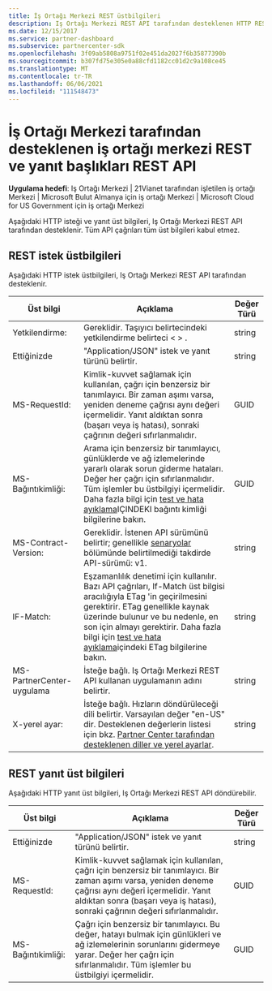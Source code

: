 ```yaml
---
title: İş Ortağı Merkezi REST üstbilgileri
description: Iş Ortağı Merkezi REST API tarafından desteklenen HTTP REST istek üstbilgileri ve REST yanıt üst bilgileri hakkında bilgi edinin.
ms.date: 12/15/2017
ms.service: partner-dashboard
ms.subservice: partnercenter-sdk
ms.openlocfilehash: 3f09ab5808a9751f02e451da2027f6b35877390b
ms.sourcegitcommit: b307fd75e305e0a88cfd1182cc01d2c9a108ce45
ms.translationtype: MT
ms.contentlocale: tr-TR
ms.lasthandoff: 06/06/2021
ms.locfileid: "111548473"
---
```

# <a name="partner-center-rest-and-response-headers-supported-by-the-partner-center-rest-api"></a>İş Ortağı Merkezi tarafından desteklenen iş ortağı merkezi REST ve yanıt başlıkları REST API 

**Uygulama hedefi**: Iş Ortağı Merkezi | 21Vianet tarafından işletilen iş ortağı Merkezi | Microsoft Bulut Almanya için iş ortağı Merkezi | Microsoft Cloud for US Government için iş ortağı Merkezi

Aşağıdaki HTTP isteği ve yanıt üst bilgileri, Iş Ortağı Merkezi REST API tarafından desteklenir. Tüm API çağrıları tüm üst bilgileri kabul etmez.

## <a name="rest-request-headers"></a>REST istek üstbilgileri

Aşağıdaki HTTP istek üstbilgileri, Iş Ortağı Merkezi REST API tarafından desteklenir.

| Üst bilgi                       | Açıklama                                                                                                                                                                                                                                                                            | Değer Türü |
|------------------------------|----------------------------------------------------------------------------------------------------------------------------------------------------------------------------------------------------------------------------------------------------------------------------------------|------------|
| Yetkilendirme:               | Gereklidir. Taşıyıcı belirtecindeki yetkilendirme belirteci &lt; &gt; .                                                                                                                                                                                                                    | string     |
| Ettiğinizde                      | "Application/JSON" istek ve yanıt türünü belirtir.                                                                                                                                                                                                                           | string     |
| MS-RequestId:                | Kimlik-kuvvet sağlamak için kullanılan, çağrı için benzersiz bir tanımlayıcı. Bir zaman aşımı varsa, yeniden deneme çağrısı aynı değeri içermelidir. Yanıt aldıktan sonra (başarı veya iş hatası), sonraki çağrının değeri sıfırlanmalıdır.                                            | GUID       |
| MS-Bağıntıkimliği:            | Arama için benzersiz bir tanımlayıcı, günlüklerde ve ağ izlemelerinde yararlı olarak sorun giderme hataları. Değer her çağrı için sıfırlanmalıdır. Tüm işlemler bu üstbilgiyi içermelidir. Daha fazla bilgi için [test ve hata ayıklama](test-and-debug.md)IÇINDEKI bağıntı kimliği bilgilerine bakın. | GUID       |
| MS-Contract-Version:         | Gereklidir. İstenen API sürümünü belirtir; genellikle [senaryolar](scenarios.md) bölümünde belirtilmediği takdirde API-sürümü: v1.                                                                                                                                  | string     |
| IF-Match:                    | Eşzamanlılık denetimi için kullanılır. Bazı API çağrıları, If-Match üst bilgisi aracılığıyla ETag 'in geçirilmesini gerektirir. ETag genellikle kaynak üzerinde bulunur ve bu nedenle, en son için almayı gerektirir. Daha fazla bilgi için [test ve hata ayıklama](test-and-debug.md)içindeki ETag bilgilerine bakın.                | string     |
| MS-PartnerCenter-uygulama | İsteğe bağlı. Iş Ortağı Merkezi REST API kullanan uygulamanın adını belirtir.                                                                                                                                                                                             | string     |
| X-yerel ayar:                    | İsteğe bağlı. Hızların döndürüleceği dili belirtir. Varsayılan değer "en-US" dir. Desteklenen değerlerin listesi için bkz. [Partner Center tarafından desteklenen diller ve yerel ayarlar](partner-center-supported-languages-and-locales.md).                                                                                                                                                                                                  | string     |

## <a name="rest-response-headers"></a>REST yanıt üst bilgileri

Aşağıdaki HTTP yanıt üst bilgileri, Iş Ortağı Merkezi REST API döndürebilir.

| Üst bilgi            | Açıklama                                                                                                                                                                                                                                 | Değer Türü |
|-------------------|---------------------------------------------------------------------------------------------------------------------------------------------------------------------------------------------------------------------------------------------|------------|
| Ettiğinizde           | "Application/JSON" istek ve yanıt türünü belirtir.                                                                                                                                                                                | string     |
| MS-RequestId:     | Kimlik-kuvvet sağlamak için kullanılan, çağrı için benzersiz bir tanımlayıcı. Bir zaman aşımı varsa, yeniden deneme çağrısı aynı değeri içermelidir. Yanıt aldıktan sonra (başarı veya iş hatası), sonraki çağrının değeri sıfırlanmalıdır. | GUID       |
| MS-Bağıntıkimliği: | Çağrı için benzersiz bir tanımlayıcı. Bu değer, hatayı bulmak için günlükleri ve ağ izlemelerinin sorunlarını gidermeye yarar. Değer her çağrı için sıfırlanmalıdır. Tüm işlemler bu üstbilgiyi içermelidir.                                                       | GUID       |
